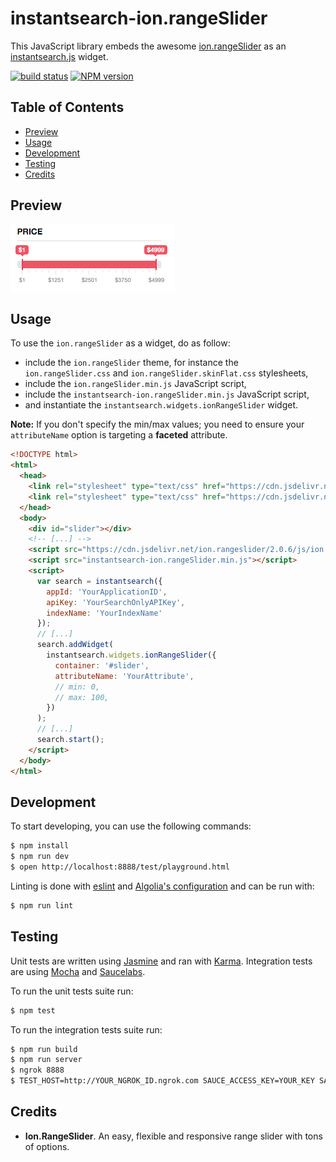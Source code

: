 instantsearch-ion.rangeSlider
=================

This JavaScript library embeds the awesome [ion.rangeSlider](https://github.com/IonDen/ion.rangeSlider) as an [instantsearch.js](https://github.com/algolia/instantsearch.js) widget.

[![build status](https://travis-ci.org/algolia/instantsearch-ion.rangeSlider.svg?branch=master)](http://travis-ci.org/algolia/instantsearch-ion.rangeSlider)
[![NPM version](https://badge.fury.io/js/instantsearch-ion.rangeslider.svg)](http://badge.fury.io/js/instantsearch-ion.rangeslider)

Table of Contents
-----------------

* [Preview](#preview)
* [Usage](#usage)
* [Development](#development)
* [Testing](#testing)
* [Credits](#credits)


Preview
------

![widget](./widget.gif)

Usage
------

To use the `ion.rangeSlider` as a widget, do as follow:

 * include the `ion.rangeSlider` theme, for instance the `ion.rangeSlider.css` and `ion.rangeSlider.skinFlat.css` stylesheets,
 * include the `ion.rangeSlider.min.js` JavaScript script,
 * include the `instantsearch-ion.rangeSlider.min.js` JavaScript script,
 * and instantiate the `instantsearch.widgets.ionRangeSlider` widget.


**Note:** If you don't specify the min/max values; you need to ensure your `attributeName` option is targeting a **faceted** attribute.

```html
<!DOCTYPE html>
<html>
  <head>
    <link rel="stylesheet" type="text/css" href="https://cdn.jsdelivr.net/ion.rangeslider/2.0.6/css/ion.rangeSlider.css">
    <link rel="stylesheet" type="text/css" href="https://cdn.jsdelivr.net/ion.rangeslider/2.0.6/css/ion.rangeSlider.skinFlat.css">
  </head>
  <body>
    <div id="slider"></div>
    <!-- [...] -->
    <script src="https://cdn.jsdelivr.net/ion.rangeslider/2.0.6/js/ion.rangeSlider.min.js"></script>
    <script src="instantsearch-ion.rangeSlider.min.js"></script>
    <script>
      var search = instantsearch({
        appId: 'YourApplicationID',
        apiKey: 'YourSearchOnlyAPIKey',
        indexName: 'YourIndexName'
      });
      // [...]
      search.addWidget(
        instantsearch.widgets.ionRangeSlider({
          container: '#slider',
          attributeName: 'YourAttribute',
          // min: 0,
          // max: 100,
        })
      );
      // [...]
      search.start();
    </script>
  </body>
</html>
```

Development
------

To start developing, you can use the following commands:

```sh
$ npm install
$ npm run dev
$ open http://localhost:8888/test/playground.html
```

Linting is done with [eslint](http://eslint.org/) and [Algolia's configuration](https://github.com/algolia/eslint-config-algolia) and can be run with:

```sh
$ npm run lint
```

Testing
------

Unit tests are written using [Jasmine](http://jasmine.github.io/) and ran with [Karma](http://karma-runner.github.io/). Integration tests are using [Mocha](http://mochajs.org/) and [Saucelabs](https://saucelabs.com/).

To run the unit tests suite run:

```sh
$ npm test
```

To run the integration tests suite run:

```sh
$ npm run build
$ npm run server
$ ngrok 8888
$ TEST_HOST=http://YOUR_NGROK_ID.ngrok.com SAUCE_ACCESS_KEY=YOUR_KEY SAUCE_USERNAME=YOUR_USERNAME./node_modules/mocha/bin/mocha --harmony -R spec ./test/integration/test.js
```

Credits
------

 * **Ion.RangeSlider**. An easy, flexible and responsive range slider with tons of options.

